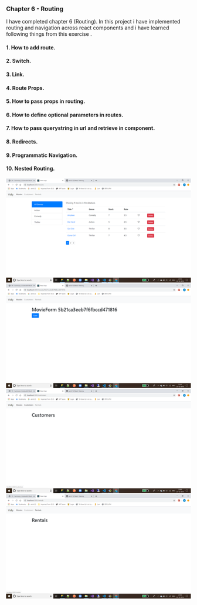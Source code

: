 ### Chapter 6 - Routing

I have completed chapter 6 (Routing). In this project i have implemented routing and navigation across react components and i have learned following things from this exercise .

#### 1. How to add route.
#### 2. Switch.
#### 3. Link. 
#### 4. Route Props.
#### 5. How to pass props in routing.
#### 6. How to define optional parameters in routes.
#### 7. How to pass querystring in url and retrieve in component.
#### 8. Redirects.
#### 9. Programmatic Navigation.
#### 10. Nested Routing.

![Screenshots](https://github.com/amit112/React-Training/blob/Routing/ScreenShots/Chapter-6(Routing)/Screenshot1.png)
![Screenshots](https://github.com/amit112/React-Training/blob/Routing/ScreenShots/Chapter-6(Routing)/Screenshot2.png)
![Screenshots](https://github.com/amit112/React-Training/blob/Routing/ScreenShots/Chapter-6(Routing)/Screenshot3.png)
![Screenshots](https://github.com/amit112/React-Training/blob/Routing/ScreenShots/Chapter-6(Routing)/Screenshot4.png)
